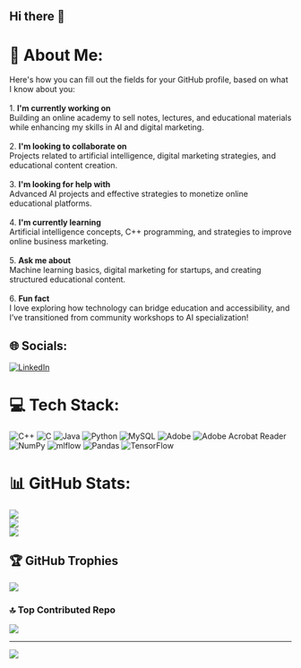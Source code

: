 ## Hi there 👋
# 💫 About Me:
Here's how you can fill out the fields for your GitHub profile, based on what I know about you:<br><br>1. **I'm currently working on**  <br>   Building an online academy to sell notes, lectures, and educational materials while enhancing my skills in AI and digital marketing.<br><br>2. **I'm looking to collaborate on**  <br>   Projects related to artificial intelligence, digital marketing strategies, and educational content creation.<br><br>3. **I'm looking for help with**  <br>   Advanced AI projects and effective strategies to monetize online educational platforms.<br><br>4. **I'm currently learning**  <br>   Artificial intelligence concepts, C++ programming, and strategies to improve online business marketing.<br><br>5. **Ask me about**  <br>   Machine learning basics, digital marketing for startups, and creating structured educational content.<br><br>6. **Fun fact**  <br>   I love exploring how technology can bridge education and accessibility, and I’ve transitioned from community workshops to AI specialization!


## 🌐 Socials:
[![LinkedIn](https://img.shields.io/badge/LinkedIn-%230077B5.svg?logo=linkedin&logoColor=white)](https://linkedin.com/in/www.linkedin.com/in/hamad-iqbal-b09502337) 

# 💻 Tech Stack:
![C++](https://img.shields.io/badge/c++-%2300599C.svg?style=for-the-badge&logo=c%2B%2B&logoColor=white) ![C](https://img.shields.io/badge/c-%2300599C.svg?style=for-the-badge&logo=c&logoColor=white) ![Java](https://img.shields.io/badge/java-%23ED8B00.svg?style=for-the-badge&logo=openjdk&logoColor=white) ![Python](https://img.shields.io/badge/python-3670A0?style=for-the-badge&logo=python&logoColor=ffdd54) ![MySQL](https://img.shields.io/badge/mysql-4479A1.svg?style=for-the-badge&logo=mysql&logoColor=white) ![Adobe](https://img.shields.io/badge/adobe-%23FF0000.svg?style=for-the-badge&logo=adobe&logoColor=white) ![Adobe Acrobat Reader](https://img.shields.io/badge/Adobe%20Acrobat%20Reader-EC1C24.svg?style=for-the-badge&logo=Adobe%20Acrobat%20Reader&logoColor=white) ![NumPy](https://img.shields.io/badge/numpy-%23013243.svg?style=for-the-badge&logo=numpy&logoColor=white) ![mlflow](https://img.shields.io/badge/mlflow-%23d9ead3.svg?style=for-the-badge&logo=numpy&logoColor=blue) ![Pandas](https://img.shields.io/badge/pandas-%23150458.svg?style=for-the-badge&logo=pandas&logoColor=white) ![TensorFlow](https://img.shields.io/badge/TensorFlow-%23FF6F00.svg?style=for-the-badge&logo=TensorFlow&logoColor=white)
# 📊 GitHub Stats:
![](https://github-readme-stats.vercel.app/api?username=Hamadiqbal007&theme=dark&hide_border=false&include_all_commits=false&count_private=false)<br/>
![](https://nirzak-streak-stats.vercel.app/?user=Hamadiqbal007&theme=dark&hide_border=false)<br/>
![](https://github-readme-stats.vercel.app/api/top-langs/?username=Hamadiqbal007&theme=dark&hide_border=false&include_all_commits=false&count_private=false&layout=compact)

## 🏆 GitHub Trophies
![](https://github-profile-trophy.vercel.app/?username=Hamadiqbal007&theme=radical&no-frame=false&no-bg=false&margin-w=4)

### 🔝 Top Contributed Repo
![](https://github-contributor-stats.vercel.app/api?username=Hamadiqbal007&limit=5&theme=dark&combine_all_yearly_contributions=true)

---
[![](https://visitcount.itsvg.in/api?id=Hamadiqbal007&icon=0&color=0)](https://visitcount.itsvg.in)

<!-- Proudly created with GPRM ( https://gprm.itsvg.in ) -->
<!--
**Hamadiqbal007/Hamadiqbal007** is a ✨ _special_ ✨ repository because its `README.md` (this file) appears on your GitHub profile.

Here are some ideas to get you started:

- 🔭 I’m currently working on ...
- 🌱 I’m currently learning ...
- 👯 I’m looking to collaborate on ...
- 🤔 I’m looking for help with ...
- 💬 Ask me about ...
- 📫 How to reach me: ...
- 😄 Pronouns: ...
- ⚡ Fun fact: ...
-->
